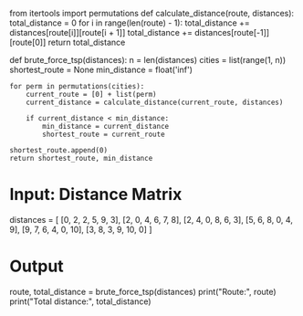 from itertools import permutations
def calculate_distance(route, distances):
    total_distance = 0
    for i in range(len(route) - 1):
        total_distance += distances[route[i]][route[i + 1]]
    total_distance += distances[route[-1]][route[0]]
    return total_distance

def brute_force_tsp(distances):
    n = len(distances)
    cities = list(range(1, n))
    shortest_route = None
    min_distance = float('inf')
    
    for perm in permutations(cities):
        current_route = [0] + list(perm)
        current_distance = calculate_distance(current_route, distances)
        
        if current_distance < min_distance:
            min_distance = current_distance
            shortest_route = current_route
    
    shortest_route.append(0)
    return shortest_route, min_distance
# Input: Distance Matrix
distances = [
    [0, 2, 2, 5, 9, 3],
    [2, 0, 4, 6, 7, 8],
    [2, 4, 0, 8, 6, 3],
    [5, 6, 8, 0, 4, 9],
    [9, 7, 6, 4, 0, 10],
    [3, 8, 3, 9, 10, 0]
]
# Output
route, total_distance = brute_force_tsp(distances)
print("Route:", route)
print("Total distance:", total_distance)
